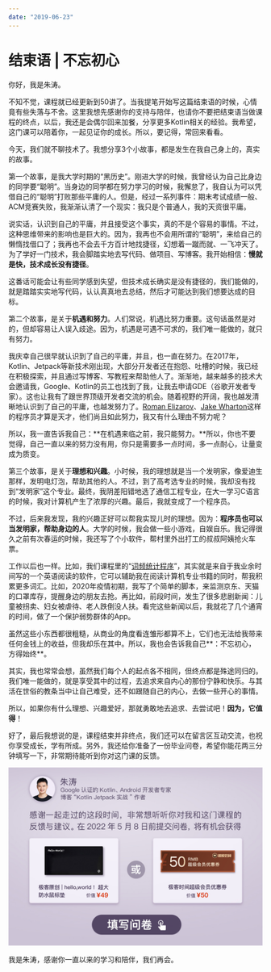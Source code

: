 ```yaml
---
date: "2019-06-23"
---  
```

      
# 结束语 | 不忘初心
你好，我是朱涛。

不知不觉，课程就已经更新到50讲了。当我提笔开始写这篇结束语的时候，心情竟有些失落与不舍。这里我想先感谢你的支持与陪伴，也请你不要把结束语当做课程的终点，以后，我还是会偶尔回来加餐，分享更多Kotlin相关的经验。我希望，这门课可以陪着你，一起见证你的成长。所以，要记得，常回来看看。

今天，我们就不聊技术了。我想分享3个小故事，都是发生在我自己身上的，真实的故事。

第一个故事，是我大学时期的“黑历史”。刚进大学的时候，我曾经认为自己比身边的同学要“聪明”。当身边的同学都在努力学习的时候，我懈怠了，我自认为可以凭借自己的“聪明”打败那些平庸的人。但是，经过一系列事件：期末考试成绩一般、ACM竞赛失败，我渐渐认清了一个现实：我只是个普通人，我的天资很平庸。

说实话，认识到自己的平庸，并且接受这个事实，真的不是个容易的事情。不过，这种思维带来的影响也是巨大的。因为，我再也不会用所谓的“聪明”，来给自己的懒惰找借口了；我再也不会去千方百计地找捷径，幻想着一蹴而就、一飞冲天了。为了学好一门技术，我会脚踏实地去写代码、做项目、写博客。我开始相信：**慢就是快，技术成长没有捷径**。

这番话可能会让有些同学感到失望，但技术成长确实是没有捷径的，我们能做的，就是踏踏实实地写代码，认认真真地去总结，然后才可能达到我们想要达成的目标。

<!-- [[[read_end]]] -->

第二个故事，是关于**机遇和努力**。人们常说，机遇比努力重要。这句话虽然是对的，但却容易让人误入歧途。因为，机遇是可遇不可求的，我们唯一能做的，就只有努力。

我庆幸自己很早就认识到了自己的平庸，并且，也一直在努力。在2017年，Kotlin、Jetpack等新技术刚出现，大部分开发者还在抱怨、吐槽的时候，我已经在积极探索，并且通过写博客、写教程来帮助他人了。渐渐地，越来越多的技术大会邀请我，Google、Kotlin的员工也找到了我，让我去申请GDE（谷歌开发者专家）。这也让我有了跟世界顶级开发者交流的机会。随着视野的开阔，我也越发清晰地认识到了自己的平庸，也越发努力了。[Roman Elizarov](https://github.com/elizarov)、[Jake Wharton](https://github.com/JakeWharton)这样的程序员才算是天才，他们尚且如此努力，我又有什么理由不努力呢？

所以，我一直告诉我自己：**在机遇来临之前，我只能努力。**所以，你也不要觉得，自己一直以来的努力没有用，你只是需要多一点时间，多一点耐心，让量变成为质变。

第三个故事，是关于**理想和兴趣**。小时候，我的理想就是当一个发明家，像爱迪生那样，发明电灯泡，帮助其他的人。不过，到了高考选专业的时候，我却没有找到“发明家”这个专业。最终，我阴差阳错地选了通信工程专业，在大一学习C语言的时候，我对计算机产生了浓厚的兴趣。最后，我就变成了一个程序员。

不过，后来我发现，我的兴趣正好可以帮我实现儿时的理想。因为：**程序员也可以当发明家，帮助身边的人**。大学的时候，我会做一些小游戏，自娱自乐。我记得很久之前有次春运的时候，我还写了个小软件，帮村里外出打工的叔叔阿姨抢火车票。

工作以后也一样。比如，我们课程里的“[词频统计程序](https://time.geekbang.org/column/article/477295)”，其实就是来自于我业余时间写的一个英语阅读的软件，它可以辅助我在阅读计算机专业书籍的同时，帮我积累更多词汇。比如，2020年疫情初期，我写了个简单的脚本，来监测京东、天猫的口罩库存，提醒身边的朋友去抢。再比如，前段时间，发生了很多悲剧新闻：儿童被拐卖、妇女被虐待、老人跌倒没人扶。看完这些新闻以后，我就花了几个通宵的时间，做了一个保护弱势群体的App。

虽然这些小东西都很粗糙，从商业的角度看连雏形都算不上，它们也无法给我带来任何金钱上的收益，但我却乐在其中。所以，我也会告诉我自己**：不忘初心，方得始终**。

其实，我也常常会想，虽然我们每个人的起点各不相同，但终点都是殊途同归的。我们唯一能做的，就是享受其中的过程，去追求来自内心的那份宁静和快乐。与其活在世俗的教条当中让自己难受，还不如跟随自己的内心，去做一些开心的事情。

所以，如果你有什么理想、兴趣爱好，那就勇敢地去追求、去尝试吧！**因为，它值得**！

好了，最后我想说的是，课程结束并非终点，我们还可以在留言区互动交流，也祝你享受成长，学有所成。另外，我还给你准备了一份毕业问卷，希望你能花两三分钟填写一下，非常期待能听到你对这门课的反馈。

[![](./httpsstatic001geekbangorgresourceimage47a04716250ccbb661d61d72f99f95efc2a0.jpg)](https://jinshuju.net/f/tp2QfX)

我是朱涛，感谢你一直以来的学习和陪伴，我们再会。